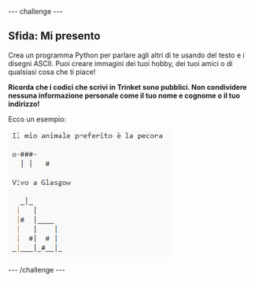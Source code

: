 \--- challenge \---

## Sfida: Mi presento

Crea un programma Python per parlare agli altri di te usando del testo e i disegni ASCII. Puoi creare immagini dei tuoi hobby, dei tuoi amici o di qualsiasi cosa che ti piace!

**Ricorda che i codici che scrivi in ​​Trinket sono pubblici. Non condividere nessuna informazione personale come il tuo nome e cognome o il tuo indirizzo!**

Ecco un esempio:

![screenshot](images/me-about.png)

\--- /challenge \---